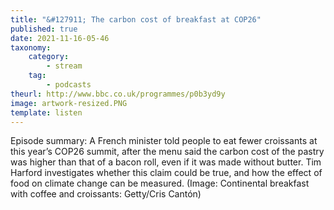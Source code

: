 ```yaml
---
title: "&#127911; The carbon cost of breakfast at COP26"
published: true
date: 2021-11-16-05-46
taxonomy:
    category:
        - stream
    tag:
        - podcasts
theurl: http://www.bbc.co.uk/programmes/p0b3yd9y
image: artwork-resized.PNG
template: listen
---
```


Episode summary: A French minister told people to eat fewer croissants at this year&rsquo;s COP26 summit, after the menu said the carbon cost of the pastry was higher than that of a bacon roll, even if it was made without butter. Tim Harford investigates whether this claim could be true, and how the effect of food on climate change can be measured. (Image: Continental breakfast with coffee and croissants: Getty/Cris Cant&oacute;n)
